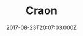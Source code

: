 ---
date: 2017-08-23T20:07:03.000Z
title: Craon
latitude: 46.77230720412875
longitude: 0.025034215975011525
category: checkin
---